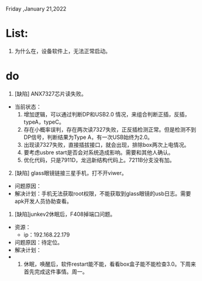 Friday ,January 21,2022

# List:
1. 为什么在，设备软件上，无法正常启动。
# do   
1. [缺陷] ANX7327芯片读失败。
- 当前状态：
  1. 增加逻辑，可以通过判断DP和USB2.0 情况，来组合判断正插，反插，typeA，typeC。
  2. 存在小概率误判，存在两次读7327失败，正反插检测正常。但是检测不到DP信号，判断结果为Type A，有一次USB始终为2.0。
  3. 出现读7327失败，直接插拔接口，就会出现，排除box两次上电情况。
  4. 要考虑usbre start是否会对系统造成影响。需要和其他人确认。
  5. 优化代码，只是7911D，龙迅新结构代码上。7211B分支没有加。
2. [缺陷] glass眼镜链接三星手机，打不开viwer。
- 问题原因：
- 解决计划：手机无法获取root权限，不能获取到glass眼镜的usb日志。需要apk开发人员协助查看。
1. [缺陷]junkev2休眠后，F408掉端口问题。
- 资源：
    - ip：192.168.22.179  
- 问题原因：待定位。
- 解决计划：
- 1. 休眠，唤醒后，软件restart能不能，看看box盒子能不能检查3.0。下周来首先完成这件事情。周一。
